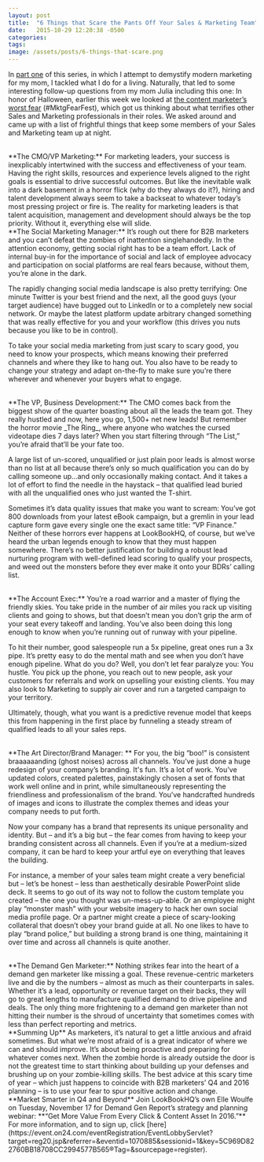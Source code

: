 ```yaml
---
layout: post
title:  "6 Things that Scare the Pants Off Your Sales & Marketing Team"
date:   2015-10-29 12:20:38 -0500
categories:
tags:
image: /assets/posts/6-things-that-scare.png
---
```

In [part one](http://www.lookbookhq.com/content/explaining-modern-marketing-to-my-mom) of this series, in which I attempt to demystify modern marketing for my mom, I tackled what I do for a living. Naturally, that led to some interesting follow-up questions from my mom Julia including this one:
In honor of Halloween, earlier this week we looked at [the content marketer’s worst fear](http://www.lookbookhq.com/content/2015/10/28/no-one-is-reading-your-stuff-the-content-marketers-worst-fear) (#MktgFearFest), which got us thinking about what terrifies other Sales and Marketing professionals in their roles. We asked around and came up with a list of frightful things that keep some members of your Sales and Marketing team up at night.
<!--more-->
<br>
**The CMO/VP Marketing:**
For marketing leaders, your success is inexplicably intertwined with the success and effectiveness of your team. Having the right skills, resources and experience levels aligned to the right goals is essential to drive successful outcomes. But like the inevitable walk into a dark basement in a horror flick (why do they always do it?), hiring and talent development always seem to take a backseat to whatever today’s most pressing project or fire is. The reality for marketing leaders is that talent acquisition, management and development should always be the top priority. Without it, everything else will slide.

<br>
**The Social Marketing Manager:**
It’s rough out there for B2B marketers and you can’t defeat the zombies of inattention singlehandedly. In the attention economy, getting social right has to be a team effort. Lack of internal buy-in for the importance of social and lack of employee advocacy and participation on social platforms are real fears because, without them, you’re alone in the dark. 

The rapidly changing social media landscape is also pretty terrifying: One minute Twitter is your best friend and the next, all the good guys (your target audience) have bugged out to LinkedIn or to a completely new social network. Or maybe the latest platform update arbitrary changed something that was really effective for you and your workflow (this drives you nuts because you like to be in control). 

To take your social media marketing from just scary to scary good, you need to know your prospects, which means knowing their preferred channels and where they like to hang out. You also have to be ready to change your strategy and adapt on-the-fly to make sure you’re there wherever and whenever your buyers what to engage.

<br>
**The VP, Business Development:**
The CMO comes back from the biggest show of the quarter boasting about all the leads the team got. They really hustled and now, here you go, 1,500+ net new leads! But remember the horror movie _The Ring_, where anyone who watches the cursed videotape dies 7 days later? When you start filtering through “The List,” you’re afraid that’ll be your fate too. 

A large list of un-scored, unqualified or just plain poor leads is almost worse than no list at all because there’s only so much qualification you can do by calling someone up…and only occasionally making contact. And it takes a lot of effort to find the needle in the haystack – that qualified lead buried with all the unqualified ones who just wanted the T-shirt. 

Sometimes it’s data quality issues that make you want to scream: You’ve got 800 downloads from your latest eBook campaign, but a gremlin in your lead capture form gave every single one the exact same title: “VP Finance.” Neither of these horrors ever happens at LookBookHQ, of course, but we’ve heard the urban legends enough to know that they must happen somewhere. There’s no better justification for building a robust lead nurturing program with well-defined lead scoring to qualify your prospects, and weed out the monsters before they ever make it onto your BDRs’ calling list.   

<br>
**The Account Exec:**
You’re a road warrior and a master of flying the friendly skies. You take pride in the number of air miles you rack up visiting clients and going to shows, but that doesn’t mean you don’t grip the arm of your seat every takeoff and landing. You’ve also been doing this long enough to know when you’re running out of runway with your pipeline. 

To hit their number, good salespeople run a 5x pipeline, great ones run a 3x pipe. It’s pretty easy to do the mental math and see when you don’t have enough pipeline. What do you do? Well, you don’t let fear paralyze you: You hustle. You pick up the phone, you reach out to new people, ask your customers for referrals and work on upselling your existing clients. You may also look to Marketing to supply air cover and run a targeted campaign to your territory. 

Ultimately, though, what you want is a predictive revenue model that keeps this from happening in the first place by funneling a steady stream of qualified leads to all your sales reps. 

<br>
**The Art Director/Brand Manager: **
For you, the big “boo!” is consistent braaaaaanding (ghost noises) across all channels. You’ve just done a huge redesign of your company’s branding. It's fun. It’s a lot of work. You’ve updated colors, created palettes, painstakingly chosen a set of fonts that work well online and in print, while simultaneously representing the friendliness and professionalism of the brand. You’ve handcrafted hundreds of images and icons to illustrate the complex themes and ideas your company needs to put forth. 

Now your company has a brand that represents its unique personality and identity. But – and it’s a big but – the fear comes from having to keep your branding consistent across all channels. Even if you’re at a medium-sized company, it can be hard to keep your artful eye on everything that leaves the building. 

For instance, a member of your sales team might create a very beneficial but – let’s be honest – less than aesthetically desirable PowerPoint slide deck. It seems to go out of its way not to follow the custom template you created – the one you thought was un-mess-up-able. Or an employee might play “monster mash” with your website imagery to hack her own social media profile page. Or a partner might create a piece of scary-looking collateral that doesn’t obey your brand guide at all. No one likes to have to play “brand police,” but building a strong brand is one thing, maintaining it over time and across all channels is quite another.  

<br>
**The Demand Gen Marketer:**
Nothing strikes fear into the heart of a demand gen marketer like missing a goal. These revenue-centric marketers live and die by the numbers – almost as much as their counterparts in sales. Whether it’s a lead, opportunity or revenue target on their backs, they will go to great lengths to manufacture qualified demand to drive pipeline and deals. The only thing more frightening to a demand gen marketer than not hitting their number is the shroud of uncertainty that sometimes comes with less than perfect reporting and metrics.

<br>
**Summing Up**
As marketers, it’s natural to get a little anxious and afraid sometimes. But what we’re most afraid of is a great indicator of where we can and should improve. It’s about being proactive and preparing for whatever comes next. When the zombie horde is already outside the door is not the greatest time to start thinking about building up your defenses and brushing up on your zombie-killing skills. The best advice at this scary time of year – which just happens to coincide with B2B marketers’ Q4 and 2016 planning – is to use your fear to spur positive action and change.

<br>
**Market Smarter in Q4 and Beyond**
Join LookBookHQ’s own Elle Woulfe on Tuesday, November 17 for Demand Gen Report’s strategy and planning webinar: **“Get More Value From Every Click & Content Asset In 2016.”** For more information, and to sign up, click [here](https://event.on24.com/eventRegistration/EventLobbyServlet?target=reg20.jsp&referrer=&eventid=1070885&sessionid=1&key=5C969D822760BB18708CC2994577B565&regTag=&sourcepage=register).
